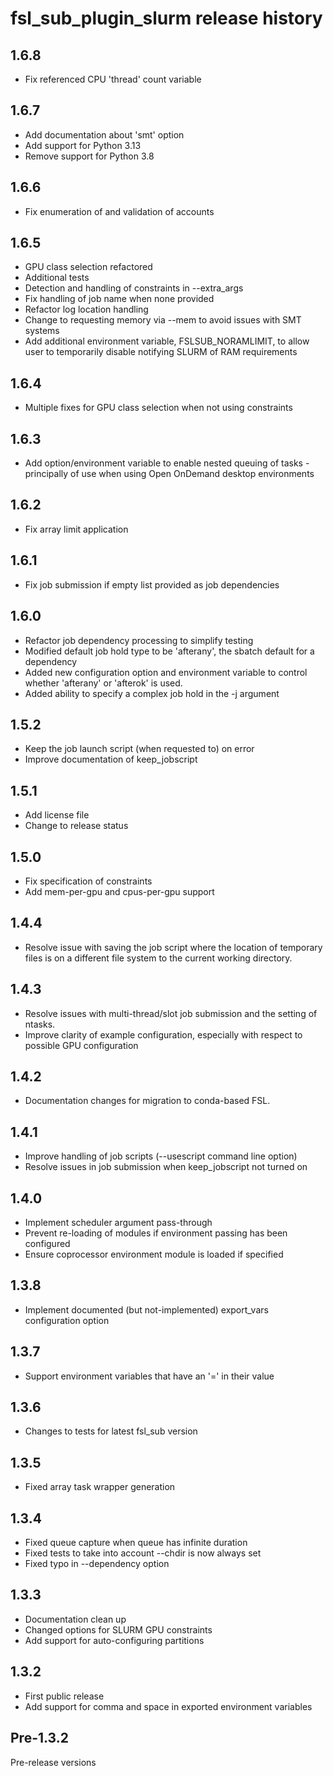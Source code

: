 # fsl_sub_plugin_slurm release history

## 1.6.8

* Fix referenced CPU 'thread' count variable

## 1.6.7

* Add documentation about 'smt' option
* Add support for Python 3.13
* Remove support for Python 3.8

## 1.6.6

* Fix enumeration of and validation of accounts

## 1.6.5

* GPU class selection refactored
* Additional tests
* Detection and handling of constraints in --extra_args
* Fix handling of job name when none provided
* Refactor log location handling
* Change to requesting memory via --mem to avoid issues with SMT systems
* Add additional environment variable, FSLSUB_NORAMLIMIT, to allow user to temporarily disable notifying SLURM of RAM requirements

## 1.6.4

* Multiple fixes for GPU class selection when not using constraints

## 1.6.3

* Add option/environment variable to enable nested queuing of tasks - principally of use when using Open OnDemand desktop environments

## 1.6.2

* Fix array limit application

## 1.6.1

* Fix job submission if empty list provided as job dependencies

## 1.6.0

* Refactor job dependency processing to simplify testing
* Modified default job hold type to be 'afterany', the sbatch default for a dependency
* Added new configuration option and environment variable to control whether 'afterany' or 'afterok' is used.
* Added ability to specify a complex job hold in the -j argument

## 1.5.2

* Keep the job launch script (when requested to) on error
* Improve documentation of keep_jobscript

## 1.5.1

* Add license file
* Change to release status

## 1.5.0

* Fix specification of constraints
* Add mem-per-gpu and cpus-per-gpu support

## 1.4.4

* Resolve issue with saving the job script where the location of temporary files is on a different file system to the current working directory.

## 1.4.3

* Resolve issues with multi-thread/slot job submission and the setting of ntasks.
* Improve clarity of example configuration, especially with respect to possible GPU configuration

## 1.4.2

* Documentation changes for migration to conda-based FSL.

## 1.4.1

* Improve handling of job scripts (--usescript command line option)
* Resolve issues in job submission when keep_jobscript not turned on

## 1.4.0

* Implement scheduler argument pass-through
* Prevent re-loading of modules if environment passing has been configured
* Ensure coprocessor environment module is loaded if specified

## 1.3.8

* Implement documented (but not-implemented) export_vars configuration option

## 1.3.7

* Support environment variables that have an '=' in their value

## 1.3.6

* Changes to tests for latest fsl_sub version

## 1.3.5

* Fixed array task wrapper generation

## 1.3.4

* Fixed queue capture when queue has infinite duration
* Fixed tests to take into account --chdir is now always set
* Fixed typo in --dependency option

## 1.3.3

* Documentation clean up
* Changed options for SLURM GPU constraints
* Add support for auto-configuring partitions

## 1.3.2

* First public release
* Add support for comma and space in exported environment variables

## Pre-1.3.2

Pre-release versions
